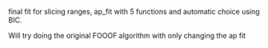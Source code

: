final fit for slicing ranges, ap_fit with 5 functions and automatic choice using BIC.

Will try doing the original FOOOF algorithm with only changing the ap fit
